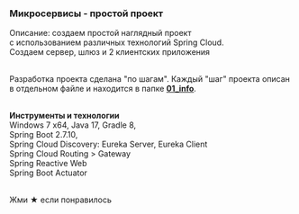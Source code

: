 <h3> Микросервисы - простой проект</h3>
Описание: создаем простой наглядный проект <br>
с использованием различных технологий Spring Cloud.<br> 
Создаем сервер, шлюз и 2 клиентских приложения<br><br>

Разработка проекта сделана "по шагам". Каждый "шаг" проекта описан <br>
в отдельном файле и находится в папке <b><a href="/01_info">01_info</a></b>. <br><br>  

<b>Инструменты и технологии </b><br>
Windows 7 x64, Java 17, Gradle 8, <br> 
Spring Boot 2.7.10,<br> 
Spring Cloud Discovery: Eureka Server, Eureka Client <br>
Spring Cloud Routing > Gateway <br>
Spring Reactive Web <br>
Spring Boot Actuator<br><br>

Жми ★ если понравилось
